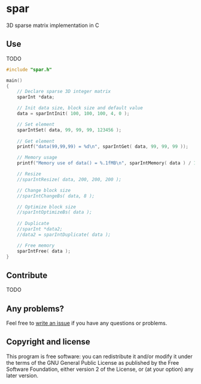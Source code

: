  spar
=================================================

3D sparse matrix implementation in C


Use
----------------------
TODO

```C
#include "spar.h"

main()
{
	// Declare sparse 3D integer matrix
	sparInt *data;

	// Init data size, block size and default value
	data = sparIntInit( 100, 100, 100, 4, 0 );

	// Set element
	sparIntSet( data, 99, 99, 99, 123456 );
	
	// Get element
	printf("data(99,99,99) = %d\n", sparIntGet( data, 99, 99, 99 ));

	// Memory usage
	printf("Memory use of data() = %.1fMB\n", sparIntMemory( data ) / 1024. / 1024. );

	// Resize
	//sparIntResize( data, 200, 200, 200 );

	// Change block size
	//sparIntChangeBs( data, 8 );

	// Optimize block size
	//sparIntOptimizeBs( data );
	
	// Duplicate
	//sparInt *data2;
	//data2 = sparIntDuplicate( data );

	// Free memory
	sparIntFree( data );
}
```

Contribute
----------------------
TODO



Any problems?
-------------
Feel free to [write an issue](https://github.com/B0RJA/sparMatrix/issues) if you have any questions or problems.



Copyright and license
---------------------

This program is free software: you can redistribute it and/or modify it under the terms of the GNU General Public License as published by the Free Software Foundation, either version 2 of the License, or (at your option) any later version.
